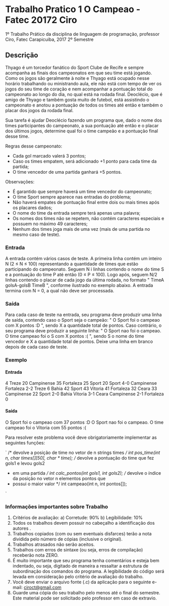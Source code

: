 # Trabalho Pratico 1 O Campeao - Fatec 20172 Ciro
1º Trabalho Prático da disciplina de linguagem de programação, professor Ciro, Fatec Carapicuiba, 2017 2º Semestre

## Descrição

Thyago é um torcedor fanático do Sport Clube de Recife e sempre acompanha as
finais dos campeonatos em que seu time está jogando. Como os jogos são geralmente à noite
e Thyago está ocupado nesse horário trabalhando ou ministrando aula, ele não está com tempo
de ver os jogos do seu time de coração e nem acompanhar a pontuação total do campeonato
ao longo do dia, no qual está na rodada final. Deoclécio, que é amigo de Thyago e também
gosta muito de futebol, está assistindo o campeonato e anotou a pontuação de todos os times
até então e também o placar dos jogos da rodada final.

Sua tarefa é ajudar Deoclécio fazendo um programa que, dado o nome dos times
participantes do campeonato, a sua pontuação até então e o placar dos últimos jogos,
determine qual foi o time campeão e a pontuação final desse time.

Regras desse campeonato:

* Cada gol marcado valerá 3 pontos;
* Caso os times empatem, será adicionado +1 ponto para cada time da partida;
* O time vencedor de uma partida ganhará +5 pontos.

Observações:

* É garantido que sempre haverá um time vencedor do campeonato;
* O time Sport sempre aparece nas entradas do problema;
* Não haverá empates de pontuação final entre dois ou mais times após os placares
dados;
* O nome do time da entrada sempre terá apenas uma palavra;
* Os nomes dos times não se repetem, não contém caracteres especiais e possuem no
máximo 49 caracteres;
* Nenhum dos times joga mais de uma vez (mais de uma partida no mesmo caso de
teste).

### Entrada

A entrada contém vários casos de teste. A primeira linha contém um inteiro N (2 ≤ N ≤ 100)
representando a quantidade de times que estão participando do campeonato. Seguem N i linhas
contendo o nome do time S e a pontuação do time P até então (0 ≤ P ≤ 100). Logo após,
seguem N/2 linhas contendo o placar de cada jogo da última rodada, no formato
" TimeA golsA-golsB TimeB ", conforme ilustrado no exemplo abaixo. A entrada termina
com N = 0, a qual não deve ser processada.

### Saída

Para cada caso de teste na entrada, seu programa deve produzir uma linha de saída, contendo
caso o Sport seja o campeão: " O Sport foi o campeao com X pontos :D ", sendo X a
quantidade total de pontos. Caso contrário, o seu programa deve produzir a seguinte linha:
" O Sport nao foi o campeao. O time campeao foi o S com X pontos :( ",
sendo S o nome do time vencedor e X a quantidade total de pontos. Deixe uma linha em
branco depois de cada caso de teste.

### Exemplo
#### Entrada
4
Treze 20
Campinense 35
Fortaleza 25
Sport 20
Sport 4-0 Campinense
Fortaleza 2-2 Treze
6
Bahia 42
Sport 43
Vitoria 41
Fortaleza 32
Ceara 33
Campinense 22
Sport 2-0 Bahia
Vitoria 3-1 Ceara
Campinense 2-1 Fortaleza
0
#### Saída
O Sport foi o campeao com 37 pontos :D
O Sport nao foi o campeao. O time campeao
foi o Vitoria com 55 pontos :(

Para resolver este problema você deve obrigatoriamente implementar as seguintes
funções:

`
/* devolve a posição de time no vetor de n strings times */
int pos_time(int n, char times[][50], char * time);
/* devolve a pontuação do time que fez gols1 e levou gols2
* em uma partida */
int calc_pontos(int gols1, int gols2);
/* devolve o índice da posição no vetor n elementos pontos que
* possui o maior valor */
int campeao(int n, int pontos[]);

`

### Informações importantes sobre Trabalho
1. Critérios de avaliação:
a) Corretude: 90%
b) Legibilidade: 10%
2. Todos os trabalhos devem possuir no cabeçalho a identificação dos autores .
3. Trabalhos copiados (com ou sem eventuais disfarces) terão a nota dividida pelo
número de cópias (inclusive o original).
4. Trabalhos atrasados não serão aceitos.
5. Trabalhos com erros de sintaxe (ou seja, erros de compilação) receberão nota ZERO.
6. É muito importante que seu programa tenha comentários e esteja bem indentado, ou
seja, digitado de maneira a ressaltar a estrutura de subordinação dos comandos do
programa. A legibilidade do código será levada em consideração pelo critério de
avaliação do trabalho.
7. Você deve enviar o arquivo fonte (.c) da aplicação para o seguinte e-mail:
ciroct@gmail.com
8. Guarde uma cópia do seu trabalho pelo menos até o final do semestre. Este material
pode ser solicitado pelo professor em caso de extravio.
